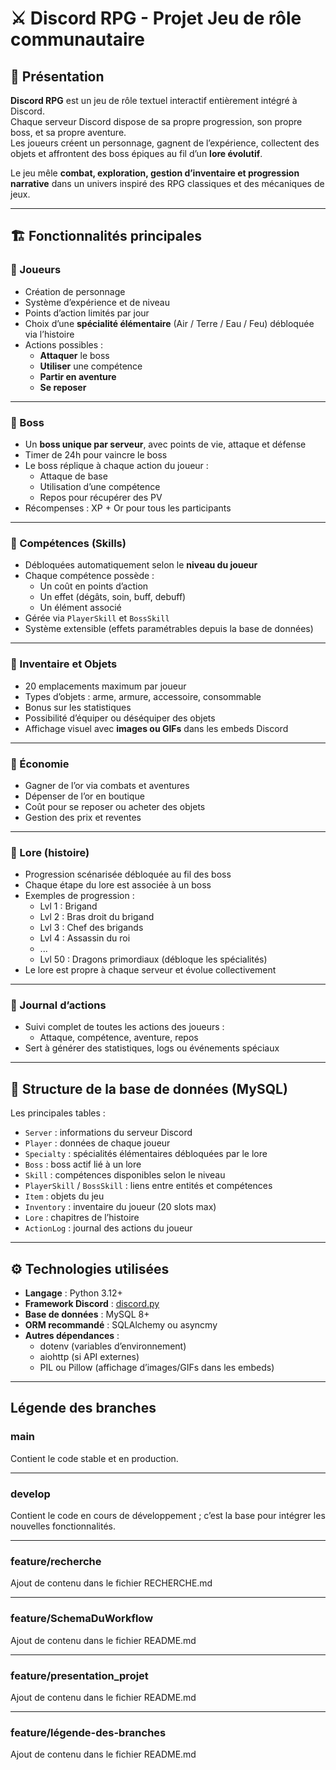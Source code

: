# ⚔️ Discord RPG - Projet Jeu de rôle communautaire

## 🧩 Présentation

**Discord RPG** est un jeu de rôle textuel interactif entièrement intégré à Discord.  
Chaque serveur Discord dispose de sa propre progression, son propre boss, et sa propre aventure.  
Les joueurs créent un personnage, gagnent de l’expérience, collectent des objets et affrontent des boss épiques au fil d’un **lore évolutif**.

Le jeu mêle **combat, exploration, gestion d’inventaire et progression narrative** dans un univers inspiré des RPG classiques et des mécaniques de jeux.

---

## 🏗️ Fonctionnalités principales

### 🔹 Joueurs
- Création de personnage
- Système d’expérience et de niveau
- Points d’action limités par jour
- Choix d’une **spécialité élémentaire** (Air / Terre / Eau / Feu) débloquée via l’histoire
- Actions possibles :
  - **Attaquer** le boss
  - **Utiliser** une compétence
  - **Partir en aventure**
  - **Se reposer**

---

### 🔹 Boss
- Un **boss unique par serveur**, avec points de vie, attaque et défense
- Timer de 24h pour vaincre le boss
- Le boss réplique à chaque action du joueur :
  - Attaque de base
  - Utilisation d’une compétence
  - Repos pour récupérer des PV
- Récompenses : XP + Or pour tous les participants

---

### 🔹 Compétences (Skills)
- Débloquées automatiquement selon le **niveau du joueur**
- Chaque compétence possède :
  - Un coût en points d’action
  - Un effet (dégâts, soin, buff, debuff)
  - Un élément associé
- Gérée via `PlayerSkill` et `BossSkill`
- Système extensible (effets paramétrables depuis la base de données)

---

### 🔹 Inventaire et Objets
- 20 emplacements maximum par joueur
- Types d’objets : arme, armure, accessoire, consommable
- Bonus sur les statistiques
- Possibilité d’équiper ou déséquiper des objets
- Affichage visuel avec **images ou GIFs** dans les embeds Discord

---

### 🔹 Économie
- Gagner de l’or via combats et aventures
- Dépenser de l’or en boutique
- Coût pour se reposer ou acheter des objets
- Gestion des prix et reventes

---

### 🔹 Lore (histoire)
- Progression scénarisée débloquée au fil des boss
- Chaque étape du lore est associée à un boss
- Exemples de progression :
  - Lvl 1 : Brigand
  - Lvl 2 : Bras droit du brigand
  - Lvl 3 : Chef des brigands
  - Lvl 4 : Assassin du roi
  - ...
  - Lvl 50 : Dragons primordiaux (débloque les spécialités)
- Le lore est propre à chaque serveur et évolue collectivement

---

### 🔹 Journal d’actions
- Suivi complet de toutes les actions des joueurs :
  - Attaque, compétence, aventure, repos
- Sert à générer des statistiques, logs ou événements spéciaux

---

## 🧱 Structure de la base de données (MySQL)

Les principales tables :
- `Server` : informations du serveur Discord
- `Player` : données de chaque joueur
- `Specialty` : spécialités élémentaires débloquées par le lore
- `Boss` : boss actif lié à un lore
- `Skill` : compétences disponibles selon le niveau
- `PlayerSkill` / `BossSkill` : liens entre entités et compétences
- `Item` : objets du jeu
- `Inventory` : inventaire du joueur (20 slots max)
- `Lore` : chapitres de l’histoire
- `ActionLog` : journal des actions du joueur

---

## ⚙️ Technologies utilisées

- **Langage** : Python 3.12+  
- **Framework Discord** : [discord.py](https://github.com/Rapptz/discord.py)
- **Base de données** : MySQL 8+
- **ORM recommandé** : SQLAlchemy ou asyncmy
- **Autres dépendances** :
  - dotenv (variables d’environnement)
  - aiohttp (si API externes)
  - PIL ou Pillow (affichage d’images/GIFs dans les embeds)

---

## Légende des branches

### main

Contient le code stable et en production.

---
### develop

Contient le code en cours de développement ; c’est la base pour intégrer les nouvelles fonctionnalités.

---

### feature/recherche

Ajout de contenu dans le fichier RECHERCHE.md

---
### feature/SchemaDuWorkflow

Ajout de contenu dans le fichier README.md

---

### feature/presentation_projet

Ajout de contenu dans le fichier README.md

---

### feature/légende-des-branches


Ajout de contenu dans le fichier README.md